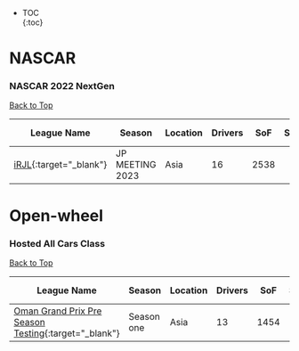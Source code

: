 * TOC  
{:toc}

# NASCAR

### NASCAR 2022 NextGen

[Back to Top](#)  

| League Name | Season | Location | Drivers | SoF | Setup | Upcoming Race | New York | London | Sydney |
|------------------------------------------------------------------------------------------------|---------------|--------|-------|----|-----|-------------|--------|------|------|
|[iRJL](https://members.iracing.com/membersite/member/LeagueView.do?league=114){:target="_blank"} |JP MEETING 2023 |Asia |16 |2538 | | | | | |

# Open-wheel

### Hosted All Cars Class

[Back to Top](#)  

| League Name | Season | Location | Drivers | SoF | Setup | Upcoming Race | New York | London | Sydney |
|--------------------------------------------------------------------------------------------------------------------------------|----------|--------|-------|----|-----|-------------|--------|------|------|
|[Oman Grand Prix Pre Season Testing](https://members.iracing.com/membersite/member/LeagueView.do?league=10531){:target="_blank"} |Season one |Asia |13 |1454 | | | | | |

